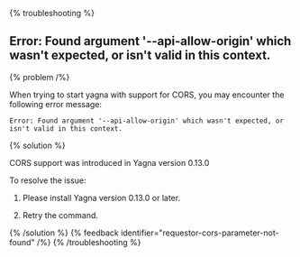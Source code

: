 {% troubleshooting %}

## Error: Found argument '--api-allow-origin' which wasn't expected, or isn't valid in this context.	

{% problem /%}

When trying to start yagna with support for CORS, you may encounter the following error message:

```
Error: Found argument '--api-allow-origin' which wasn't expected, or isn't valid in this context.	
```

{% solution %}

CORS support was introduced in Yagna version 0.13.0

To resolve the issue:

1. Please install Yagna version 0.13.0 or later.

2. Retry the command.

{% /solution %}
{% feedback identifier="requestor-cors-parameter-not-found" /%}
{% /troubleshooting %}
